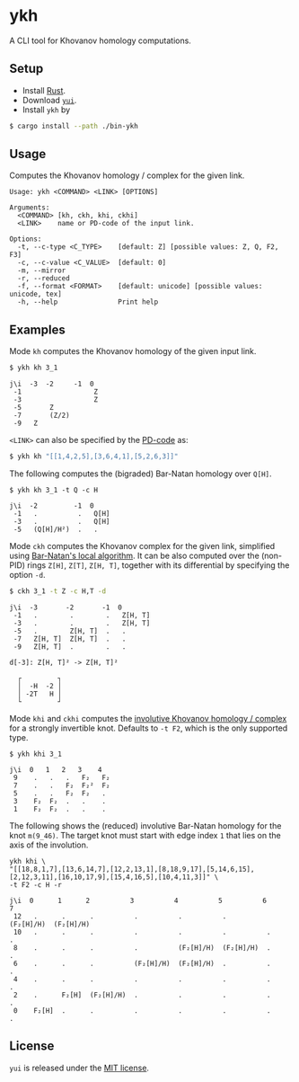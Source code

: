 # ykh

A CLI tool for Khovanov homology computations.

## Setup

* Install [Rust](https://www.rust-lang.org/tools/install).
* Download [`yui`](https://github.com/taketo1024/yui.git).
* Install `ykh` by

```sh
$ cargo install --path ./bin-ykh
```

## Usage

Computes the Khovanov homology / complex for the given link. 

```
Usage: ykh <COMMAND> <LINK> [OPTIONS]

Arguments:
  <COMMAND> [kh, ckh, khi, ckhi]
  <LINK>    name or PD-code of the input link.

Options:
  -t, --c-type <C_TYPE>    [default: Z] [possible values: Z, Q, F2, F3]
  -c, --c-value <C_VALUE>  [default: 0]
  -m, --mirror             
  -r, --reduced
  -f, --format <FORMAT>    [default: unicode] [possible values: unicode, tex]
  -h, --help               Print help
```

## Examples

Mode `kh` computes the Khovanov homology of the given input link.
  
```sh
$ ykh kh 3_1
```
```
j\i  -3  -2     -1  0 
 -1                  Z 
 -3                  Z 
 -5       Z           
 -7       (Z/2)       
 -9   Z               
```

`<LINK>` can also be specified by the [PD-code](https://knotinfo.math.indiana.edu/descriptions/pd_notation.html) as:

```sh
$ ykh kh "[[1,4,2,5],[3,6,4,1],[5,2,6,3]]"
```

The following computes the (bigraded) Bar-Natan homology over `Q[H]`.

```
$ ykh kh 3_1 -t Q -c H
```
```
j\i  -2         -1  0 
 -1   .          .   Q[H] 
 -3   .          .   Q[H] 
 -5   (Q[H]/H²)  .   .
```

Mode `ckh` computes the Khovanov complex for the given link, simplified using [Bar-Natan's local algorithm](https://arxiv.org/abs/math/0606318). It can be also computed over the (non-PID) rings `Z[H]`, `Z[T]`, `Z[H, T]`, together with its differential by specifying the option `-d`.

```sh
$ ckh 3_1 -t Z -c H,T -d
```
```
j\i  -3       -2       -1  0 
 -1   .        .        .   Z[H, T] 
 -3   .        .        .   Z[H, T] 
 -5   .        Z[H, T]  .   . 
 -7   Z[H, T]  Z[H, T]  .   . 
 -9   Z[H, T]  .        .   . 

d[-3]: Z[H, T]² -> Z[H, T]²

  ┌         ┐
  │  -H  -2 │
  │ -2T   H │
  └         ┘
```

Mode `khi` and `ckhi` computes the [involutive Khovanov homology / complex](https://arxiv.org/abs/2404.08568) for a strongly invertible knot. Defaults to `-t F2`, which is the only supported type. 

```
$ ykh khi 3_1 
```
```
j\i  0   1   2   3    4 
 9    .   .   .   F₂   F₂ 
 7    .   .   F₂  F₂²  F₂ 
 5    .   .   F₂  F₂   . 
 3    F₂  F₂  .   .    . 
 1    F₂  F₂  .   .    .
```

The following shows the (reduced) involutive Bar-Natan homology for the knot `m(9_46)`. The target knot must start with edge index `1` that lies on the axis of the involution.

```
ykh khi \
"[[18,8,1,7],[13,6,14,7],[12,2,13,1],[8,18,9,17],[5,14,6,15],[2,12,3,11],[16,10,17,9],[15,4,16,5],[10,4,11,3]]" \
-t F2 -c H -r
```
```
j\i  0      1      2          3          4          5          6          7 
 12   .      .      .          .          .          .          (F₂[H]/H)  (F₂[H]/H) 
 10   .      .      .          .          .          .          .          . 
 8    .      .      .          .          (F₂[H]/H)  (F₂[H]/H)  .          . 
 6    .      .      .          (F₂[H]/H)  (F₂[H]/H)  .          .          . 
 4    .      .      .          .          .          .          .          . 
 2    .      F₂[H]  (F₂[H]/H)  .          .          .          .          . 
 0    F₂[H]  .      .          .          .          .          .          .
```

## License
`yui` is released under the [MIT license](LICENSE).

